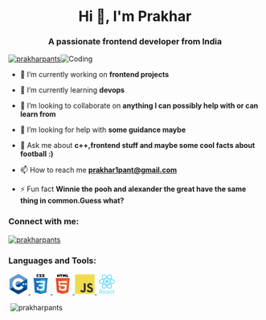 <h1 align="center">Hi 👋, I'm Prakhar</h1>
<h3 align="center">A passionate frontend developer from India</h3>
<img align="right" alt="Coding" width="400" src="https://thumbs.gfycat.com/AlertRadiantHoiho-size_restricted.gif">

<p align="left"> <a href="https://twitter.com/prakharpants" target="blank"><img src="https://img.shields.io/twitter/follow/prakharpants?logo=twitter&style=for-the-badge" alt="prakharpants" /></a> </p>

- 🔭 I’m currently working on **frontend projects**

- 🌱 I’m currently learning **devops**

- 👯 I’m looking to collaborate on **anything I can possibly help with or can learn from**

- 🤝 I’m looking for help with **some guidance maybe**

- 💬 Ask me about **c++,frontend stuff and maybe some cool facts about football :)**

- 📫 How to reach me **prakhar1pant@gmail.com**

- ⚡ Fun fact **Winnie the pooh and alexander the great have the same thing in common.Guess what?**

<h3 align="left">Connect with me:</h3>
<p align="left">
<a href="https://twitter.com/prakharpants" target="blank"><img align="center" src="https://raw.githubusercontent.com/rahuldkjain/github-profile-readme-generator/master/src/images/icons/Social/twitter.svg" alt="prakharpants" height="30" width="40" /></a>
</p>

<h3 align="left">Languages and Tools:</h3>
<p align="left"> <a href="https://www.w3schools.com/cpp/" target="_blank" rel="noreferrer"> <img src="https://raw.githubusercontent.com/devicons/devicon/master/icons/cplusplus/cplusplus-original.svg" alt="cplusplus" width="40" height="40"/> </a> <a href="https://www.w3schools.com/css/" target="_blank" rel="noreferrer"> <img src="https://raw.githubusercontent.com/devicons/devicon/master/icons/css3/css3-original-wordmark.svg" alt="css3" width="40" height="40"/> </a> <a href="https://www.w3.org/html/" target="_blank" rel="noreferrer"> <img src="https://raw.githubusercontent.com/devicons/devicon/master/icons/html5/html5-original-wordmark.svg" alt="html5" width="40" height="40"/> </a> <a href="https://developer.mozilla.org/en-US/docs/Web/JavaScript" target="_blank" rel="noreferrer"> <img src="https://raw.githubusercontent.com/devicons/devicon/master/icons/javascript/javascript-original.svg" alt="javascript" width="40" height="40"/> </a> <a href="https://reactjs.org/" target="_blank" rel="noreferrer"> <img src="https://raw.githubusercontent.com/devicons/devicon/master/icons/react/react-original-wordmark.svg" alt="react" width="40" height="40"/> </a> </p>

<p>&nbsp;<img align="center" src="https://github-readme-stats.vercel.app/api?username=prakharpants&show_icons=true&locale=en" alt="prakharpants" /></p>
